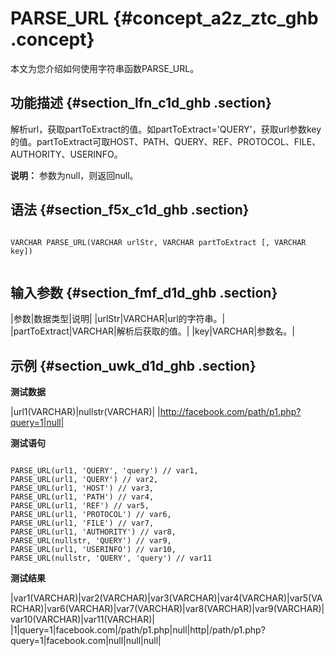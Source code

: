 # PARSE\_URL {#concept_a2z_ztc_ghb .concept}

本文为您介绍如何使用字符串函数PARSE\_URL。

## 功能描述 {#section_lfn_c1d_ghb .section}

解析url，获取partToExtract的值。如partToExtract='QUERY'，获取url参数key的值。partToExtract可取HOST、PATH、QUERY、REF、PROTOCOL、FILE、AUTHORITY、USERINFO。

**说明：** 参数为null，则返回null。

## 语法 {#section_f5x_c1d_ghb .section}

```

VARCHAR PARSE_URL(VARCHAR urlStr, VARCHAR partToExtract [, VARCHAR key])


```

## 输入参数 {#section_fmf_d1d_ghb .section}

|参数|数据类型|说明|
|urlStr|VARCHAR|url的字符串。|
|partToExtract|VARCHAR|解析后获取的值。|
|key|VARCHAR|参数名。|

## 示例 {#section_uwk_d1d_ghb .section}

**测试数据**

|url1\(VARCHAR\)|nullstr\(VARCHAR\)|
|http://facebook.com/path/p1.php?query=1|null|

**测试语句**

```

PARSE_URL(url1, 'QUERY', 'query') // var1,
PARSE_URL(url1, 'QUERY') // var2,
PARSE_URL(url1, 'HOST') // var3,
PARSE_URL(url1, 'PATH') // var4,
PARSE_URL(url1, 'REF') // var5,
PARSE_URL(url1, 'PROTOCOL') // var6,
PARSE_URL(url1, 'FILE') // var7,
PARSE_URL(url1, 'AUTHORITY') // var8,
PARSE_URL(nullstr, 'QUERY') // var9,
PARSE_URL(url1, 'USERINFO') // var10,
PARSE_URL(nullstr, 'QUERY', 'query') // var11
```

**测试结果**

|var1\(VARCHAR\)|var2\(VARCHAR\)|var3\(VARCHAR\)|var4\(VARCHAR\)|var5\(VARCHAR\)|var6\(VARCHAR\)|var7\(VARCHAR\)|var8\(VARCHAR\)|var9\(VARCHAR\)|var10\(VARCHAR\)|var11\(VARCHAR\)|
|1|query=1|facebook.com|/path/p1.php|null|http|/path/p1.php?query=1|facebook.com|null|null|null|

